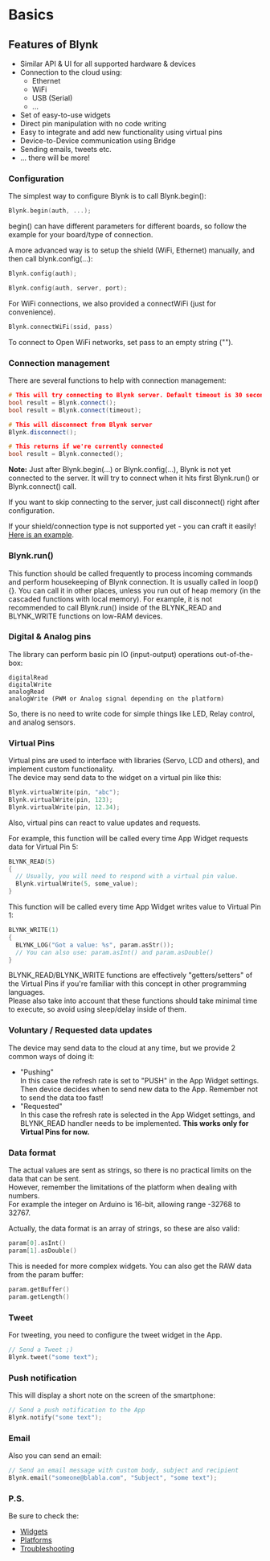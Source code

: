 # Basics

## Features of Blynk
* Similar API & UI for all supported hardware & devices
* Connection to the cloud using:
  * Ethernet
  * WiFi
  * USB (Serial)
  * ...
* Set of easy-to-use widgets
* Direct pin manipulation with no code writing
* Easy to integrate and add new functionality using virtual pins
* Device-to-Device communication using Bridge
* Sending emails, tweets etc.
* ... there will be more!

### Configuration

The simplest way to configure Blynk is to call Blynk.begin():
```cpp
Blynk.begin(auth, ...);
```
begin() can have different parameters for different boards, so follow the example for your board/type of connection.

A more advanced way is to setup the shield (WiFi, Ethernet) manually, and then call blynk.config(...):
```cpp
Blynk.config(auth);
```
```cpp
Blynk.config(auth, server, port);
```

For WiFi connections, we also provided a connectWiFi (just for convenience).
```cpp
Blynk.connectWiFi(ssid, pass)
```
To connect to Open WiFi networks, set pass to an empty string ("").

### Connection management

There are several functions to help with connection management:
```cpp
# This will try connecting to Blynk server. Default timeout is 30 seconds
bool result = Blynk.connect();
bool result = Blynk.connect(timeout);
```
```cpp
# This will disconnect from Blynk server
Blynk.disconnect();
```
```cpp
# This returns if we're currently connected
bool result = Blynk.connected();
```

**Note:** Just after Blynk.begin(...) or Blynk.config(...), Blynk is not yet connected to the server.
It will try to connect when it hits first Blynk.run() or Blynk.connect() call.

If you want to skip connecting to the server, just call disconnect() right after configuration.

If your shield/connection type is not supported yet - you can craft it easily! [Here is an example](https://github.com/blynkkk/blynk-library/blob/master/examples/BoardsAndShields/User_Defined_Connection/User_Defined_Connection.ino).

### Blynk.run()
This function should be called frequently to process incoming commands and perform housekeeping of Blynk connection.
It is usually called in loop() {}.
You can call it in other places, unless you run out of heap memory (in the cascaded functions with local memory).
For example, it is not recommended to call Blynk.run() inside of the BLYNK_READ and BLYNK_WRITE functions on low-RAM devices.

### Digital & Analog pins

The library can perform basic pin IO (input-output) operations out-of-the-box:

    digitalRead
    digitalWrite
    analogRead
    analogWrite (PWM or Analog signal depending on the platform)

So, there is no need to write code for simple things like LED, Relay control, and analog sensors.

### Virtual Pins

Virtual pins are used to interface with libraries (Servo, LCD and others), and implement custom functionality.  
The device may send data to the widget on a virtual pin like this:

```cpp
Blynk.virtualWrite(pin, "abc");
Blynk.virtualWrite(pin, 123);
Blynk.virtualWrite(pin, 12.34);
```

Also, virtual pins can react to value updates and requests.

For example, this function will be called every time App Widget requests data for Virtual Pin 5:
```cpp
BLYNK_READ(5)
{
  // Usually, you will need to respond with a virtual pin value.
  Blynk.virtualWrite(5, some_value);
}
```

This function will be called every time App Widget writes value to Virtual Pin 1:
```cpp
BLYNK_WRITE(1)
{
  BLYNK_LOG("Got a value: %s", param.asStr());
  // You can also use: param.asInt() and param.asDouble()
}
```

BLYNK_READ/BLYNK_WRITE functions are effectively "getters/setters" of the Virtual Pins if you're familiar with this concept in other programming languages.  
Please also take into account that these functions should take minimal time to execute, so avoid using sleep/delay inside of them.

### Voluntary / Requested data updates

The device may send data to the cloud at any time, but we provide 2 common ways of doing it:
* "Pushing"  
  In this case the refresh rate is set to "PUSH" in the App Widget settings. Then device decides when to send new data to the App. Remember not to send the data too fast!
* "Requested"  
  In this case the refresh rate is selected in the App Widget settings, and BLYNK_READ handler needs to be implemented. **This works only for Virtual Pins for now.**

### Data format

The actual values are sent as strings, so there is no practical limits on the data that can be sent.  
However, remember the limitations of the platform when dealing with numbers.  
For example the integer on Arduino is 16-bit, allowing range -32768 to 32767.

Actually, the data format is an array of strings, so these are also valid:

```cpp
param[0].asInt()
param[1].asDouble()
```

This is needed for more complex widgets.
You can also get the RAW data from the param buffer:

```cpp
param.getBuffer()
param.getLength()
```

### Tweet

For tweeting, you need to configure the tweet widget in the App.

```cpp
// Send a Tweet ;)
Blynk.tweet("some text");
```

### Push notification

This will display a short note on the screen of the smartphone:

```cpp
// Send a push notification to the App
Blynk.notify("some text");
```

### Email

Also you can send an email:

```cpp
// Send an email message with custom body, subject and recipient
Blynk.email("someone@blabla.com", "Subject", "some text");
```

### P.S.

Be sure to check the:
* [Widgets](./Widgets.md)
* [Platforms](./Platforms.md)
* [Troubleshooting](./Troubleshooting.md)
